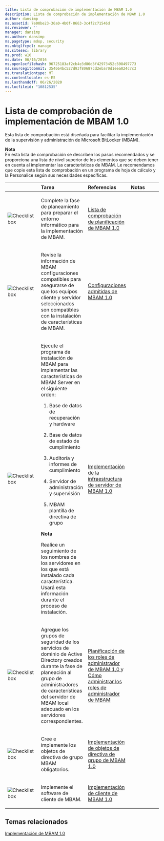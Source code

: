 ```yaml
---
title: Lista de comprobación de implementación de MBAM 1.0
description: Lista de comprobación de implementación de MBAM 1.0
author: dansimp
ms.assetid: 7e00be23-36a0-4b0f-8663-3c4f2c71546d
ms.reviewer: ''
manager: dansimp
ms.author: dansimp
ms.pagetype: mdop, security
ms.mktglfcycl: manage
ms.sitesec: library
ms.prod: w10
ms.date: 06/16/2016
ms.openlocfilehash: 96725183af2cb4e3d86d3f42973452c598497773
ms.sourcegitcommit: 354664bc527d93f80687cd2eba70d1eea024c7c3
ms.translationtype: MT
ms.contentlocale: es-ES
ms.lasthandoff: 06/26/2020
ms.locfileid: "10812535"
---
```

# Lista de comprobación de implementación de MBAM 1.0


Esta lista de comprobación está diseñada para facilitar la implementación de la supervisión y administración de Microsoft BitLocker (MBAM).

**Nota**  
En esta lista de comprobación se describen los pasos recomendados y se proporciona una lista de nivel superior de los elementos que se deben tener en cuenta al implementar las características de MBAM. Le recomendamos que copie esta lista de comprobación en un programa de hoja de cálculo y la Personalice según sus necesidades específicas.



<table>
<colgroup>
<col width="25%" />
<col width="25%" />
<col width="25%" />
<col width="25%" />
</colgroup>
<thead>
<tr class="header">
<th align="left"></th>
<th align="left">Tarea</th>
<th align="left">Referencias</th>
<th align="left">Notas</th>
</tr>
</thead>
<tbody>
<tr class="odd">
<td align="left"><img src="images/checklistbox.gif" alt="Checklist box" /></td>
<td align="left"><p>Complete la fase de planeamiento para preparar el entorno informático para la implementación de MBAM.</p></td>
<td align="left"><p><a href="mbam-10-planning-checklist.md" data-raw-source="[MBAM 1.0 Planning Checklist](mbam-10-planning-checklist.md)">Lista de comprobación de planificación de MBAM 1.0</a></p></td>
<td align="left"><p></p></td>
</tr>
<tr class="even">
<td align="left"><img src="images/checklistbox.gif" alt="Checklist box" /></td>
<td align="left"><p>Revise la información de MBAM configuraciones compatibles para asegurarse de que los equipos cliente y servidor seleccionados son compatibles con la instalación de características de MBAM.</p></td>
<td align="left"><p><a href="mbam-10-supported-configurations.md" data-raw-source="[MBAM 1.0 Supported Configurations](mbam-10-supported-configurations.md)">Configuraciones admitidas de MBAM 1.0</a></p></td>
<td align="left"><p></p></td>
</tr>
<tr class="odd">
<td align="left"><img src="images/checklistbox.gif" alt="Checklist box" /></td>
<td align="left"><p>Ejecute el programa de instalación de MBAM para implementar las características de MBAM Server en el siguiente orden:</p>
<ol>
<li><p>Base de datos de recuperación y hardware</p></li>
<li><p>Base de datos de estado de cumplimiento</p></li>
<li><p>Auditoría y informes de cumplimiento</p></li>
<li><p>Servidor de administración y supervisión</p></li>
<li><p>MBAM plantilla de directiva de grupo</p></li>
</ol>
<div class="alert">
<strong>Nota</strong><br/><p>Realice un seguimiento de los nombres de los servidores en los que está instalado cada característica. Usará esta información durante el proceso de instalación.</p>
</div>
<div>

</div></td>
<td align="left"><p><a href="deploying-the-mbam-10-server-infrastructure.md" data-raw-source="[Deploying the MBAM 1.0 Server Infrastructure](deploying-the-mbam-10-server-infrastructure.md)">Implementación de la infraestructura de servidor de MBAM 1.0</a></p></td>
<td align="left"><p></p></td>
</tr>
<tr class="even">
<td align="left"><img src="images/checklistbox.gif" alt="Checklist box" /></td>
<td align="left"><p>Agregue los grupos de seguridad de los servicios de dominio de Active Directory creados durante la fase de planeación al grupo de administradores de características del servidor de MBAM local adecuado en los servidores correspondientes.</p></td>
<td align="left"><p><a href="planning-for-mbam-10-administrator-roles.md" data-raw-source="[Planning for MBAM 1.0 Administrator Roles](planning-for-mbam-10-administrator-roles.md)">Planificación de los roles de administrador de MBAM 1,0 </a> y <a href="how-to-manage-mbam-administrator-roles-mbam-1.md" data-raw-source="[How to Manage MBAM Administrator Roles](how-to-manage-mbam-administrator-roles-mbam-1.md)"> Cómo administrar los roles de administrador de MBAM</a></p></td>
<td align="left"><p></p></td>
</tr>
<tr class="odd">
<td align="left"><img src="images/checklistbox.gif" alt="Checklist box" /></td>
<td align="left"><p>Cree e implemente los objetos de directiva de grupo MBAM obligatorios.</p></td>
<td align="left"><p><a href="deploying-mbam-10-group-policy-objects.md" data-raw-source="[Deploying MBAM 1.0 Group Policy Objects](deploying-mbam-10-group-policy-objects.md)">Implementación de objetos de directiva de grupo de MBAM 1.0</a></p></td>
<td align="left"><p></p></td>
</tr>
<tr class="even">
<td align="left"><img src="images/checklistbox.gif" alt="Checklist box" /></td>
<td align="left"><p>Implemente el software de cliente de MBAM.</p></td>
<td align="left"><p><a href="deploying-the-mbam-10-client.md" data-raw-source="[Deploying the MBAM 1.0 Client](deploying-the-mbam-10-client.md)">Implementación de cliente de MBAM 1.0</a></p></td>
<td align="left"><p></p></td>
</tr>
</tbody>
</table>



## Temas relacionados


[Implementación de MBAM 1.0](deploying-mbam-10.md)









